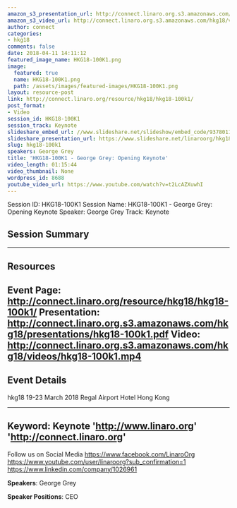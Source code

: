 ```yaml
---
amazon_s3_presentation_url: http://connect.linaro.org.s3.amazonaws.com/hkg18/presentations/hkg18-100k1.pdf
amazon_s3_video_url: http://connect.linaro.org.s3.amazonaws.com/hkg18/videos/hkg18-100k1.mp4
author: connect
categories:
- hkg18
comments: false
date: 2018-04-11 14:11:12
featured_image_name: HKG18-100K1.png
image:
  featured: true
  name: HKG18-100K1.png
  path: /assets/images/featured-images/HKG18-100K1.png
layout: resource-post
link: http://connect.linaro.org/resource/hkg18/hkg18-100k1/
post_format:
- Video
session_id: HKG18-100K1
session_track: Keynote
slideshare_embed_url: //www.slideshare.net/slideshow/embed_code/93780111
slideshare_presentation_url: https://www.slideshare.net/linaroorg/hkg18100k1-george-grey-opening-keynote
slug: hkg18-100k1
speakers: George Grey
title: 'HKG18-100K1 - George Grey: Opening Keynote'
video_length: 01:15:44
video_thumbnail: None
wordpress_id: 8688
youtube_video_url: https://www.youtube.com/watch?v=t2LcAZXuwhI
---
```


Session ID: HKG18-100K1
Session Name: HKG18-100K1 - George Grey: Opening Keynote
Speaker: George Grey
Track: Keynote

## Session Summary

---------------------------------------------------
## Resources
Event Page: http://connect.linaro.org/resource/hkg18/hkg18-100k1/
Presentation: http://connect.linaro.org.s3.amazonaws.com/hkg18/presentations/hkg18-100k1.pdf
Video: http://connect.linaro.org.s3.amazonaws.com/hkg18/videos/hkg18-100k1.mp4
---------------------------------------------------
## Event Details
hkg18
19-23 March 2018
Regal Airport Hotel Hong Kong

---------------------------------------------------
Keyword: Keynote
'http://www.linaro.org'
'http://connect.linaro.org'
---------------------------------------------------
Follow us on Social Media
https://www.facebook.com/LinaroOrg
https://www.youtube.com/user/linaroorg?sub_confirmation=1
https://www.linkedin.com/company/1026961

**Speakers**: George Grey

**Speaker Positions**: CEO